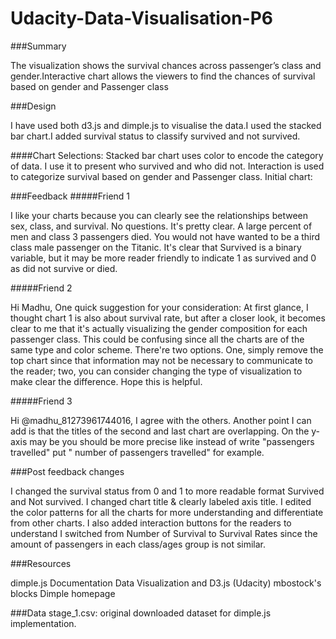 # Udacity-Data-Visualisation-P6

###Summary

The visualization shows the survival chances across passenger’s class and gender.Interactive chart allows the viewers to find the chances of survival based on gender and Passenger class


###Design

I have used both d3.js and dimple.js to visualise the data.I used the stacked bar chart.I added survival status to classify survived and not survived.

####Chart Selections:
Stacked bar chart uses color to encode the category of data. I use it to present who survived and who did not.
Interaction is used to categorize survival based on gender and Passenger class.
Initial chart:


###Feedback
#####Friend 1

I like your charts because you can clearly see the relationships between sex, class, and survival.
No questions. It's pretty clear.
A large percent of men and class 3 passengers died.
You would not have wanted to be a third class male passenger on the Titanic.
It's clear that Survived is a binary variable, but it may be more reader friendly to indicate 1 as survived and 0 as did not survive or died.


#####Friend 2


Hi Madhu,
One quick suggestion for your consideration:
At first glance, I thought chart 1 is also about survival rate, but after a closer look, it becomes clear to me that it's actually visualizing the gender composition for each passenger class. This could be confusing since all the charts are of the same type and color scheme. There're two options. One, simply remove the top chart since that information may not be necessary to communicate to the reader; two, you can consider changing the type of visualization to make clear the difference.
Hope this is helpful.

#####Friend 3

Hi @madhu_81273961744016,
I agree with the others.
Another point I can add is that the titles of the second and last chart are overlapping.
On the y-axis may be you should be more precise like instead of write "passengers travelled" put " number of passengers travelled" for example.

###Post feedback changes

I changed the survival status from 0 and 1 to more readable format Survived and Not survived.
I changed chart title & clearly labeled axis title.
I edited the color patterns for all the charts for more understanding and differentiate from other charts. 
I also added interaction buttons for the readers to understand 
I switched from Number of Survival to Survival Rates since the amount of passengers in each class/ages group is not similar.


###Resources

dimple.js Documentation
Data Visualization and D3.js (Udacity)
mbostock's blocks
Dimple homepage

###Data
stage_1.csv: original downloaded dataset for dimple.js implementation.


